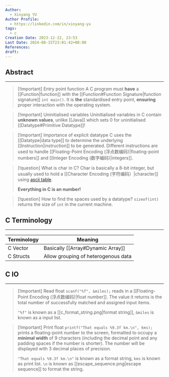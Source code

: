 ```yaml
---
Author:
  - Xinyang YU
Author Profile:
  - https://linkedin.com/in/xinyang-yu
tags:
  - c
Creation Date: 2023-12-22, 23:53
Last Date: 2024-08-15T23:01:42+08:00
References: 
draft: 
---
```

## Abstract
---

>[!important] Entry point function
> A C program must **have** a [[Function|function]] with the [[Function#Function Signature|function signature]] `int main()`. It is **the** standardised entry point, **ensuring** proper interaction with the operating system.

>[!important] Uninitialised variables
> Uninitialised variables in C contain **unknown values**, unlike [[Java]] which sets $0$ for uninitialised [[Datatype#Primitive Datatype]]!

>[!important] Importance of explicit datatype
> C uses the [[Datatype|data type]] to determine the underlying [[Instruction|instruction]] to be generated. Different instructions are used to handle [[Floating-Point Encoding (浮点数编码)|floating-point numbers]] and [[Integer Encoding (数字编码)|integers]].

>[!question] What is char in C?
> Char is basically a 8-bit integer, but usually used to hold a [[Character Encoding (字符编码）|character]] using [ascii table](https://www.ascii-code.com/).
> 
> **Everything in C is an number!**

>[!question] How to find the spaces used by a datatype?
> `sizeof(int)` returns the size of `int` in the current machine.

## C Terminology
---

| Terminology | Meaning                             |
| ----------- | ----------------------------------- |
| C Vector    | Basically [[Array#Dynamic Array]]   |
| C Structs   | Allow grouping of heterogenous data |

## C IO
---
>[!important] Read float
> `scanf("%f", &miles);` reads in a [[Floating-Point Encoding (浮点数编码)|float number]]. The value it returns is the total number of successfully matched and assigned input items.
> 
> `"%f"` is known as a [[c_format_string.png|format string]], `&miles` is known as a input list.

>[!important] Print float
> `printf("That equals %9.3f km.\n", kms);` prints a floating-point number to the screen, formatted to occupy a **minimal width** of 9 characters (including the decimal point and any padding spaces if the number is shorter). The number will be displayed with 3 decimal places of precision.
> 
> `"That equals %9.3f km.\n"` is known as a format string, `kms` is known as print list. `\n` is known as [[escape_sequence.png|escape sequence]] to format the string.

